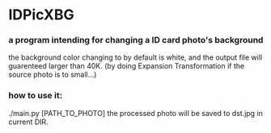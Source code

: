 # IDPicXBG

### a program intending for changing a ID card photo's background

the background color changing to by default is white, and the output file will guarenteed larger than 40K. (by doing Expansion Transformation if the source photo is to small...)

### how to use it:

./main.py [PATH_TO_PHOTO]
the processed photo will be saved to dst.jpg in current DIR.
